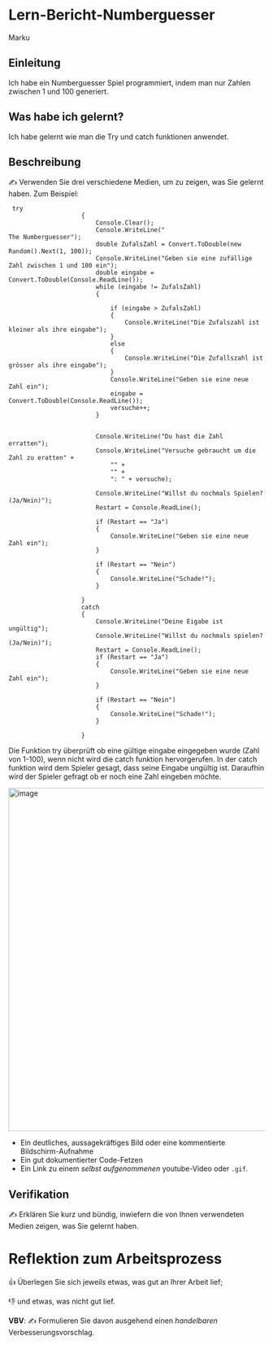 # Lern-Bericht-Numberguesser
Marku

## Einleitung

Ich habe ein Numberguesser Spiel programmiert, indem man nur Zahlen zwischen 1 und 100 generiert.

## Was habe ich gelernt?

Ich habe gelernt wie man die Try und catch funktionen anwendet.

## Beschreibung

✍️ Verwenden Sie drei verschiedene Medien, um zu zeigen, was Sie gelernt haben. Zum Beispiel:
```
 try
                    {
                        Console.Clear();
                        Console.WriteLine("                                                   The Numberguesser");
                        double ZufalsZahl = Convert.ToDouble(new Random().Next(1, 100));
                        Console.WriteLine("Geben sie eine zufällige Zahl zwischen 1 und 100 ein");
                        double eingabe = Convert.ToDouble(Console.ReadLine());
                        while (eingabe != ZufalsZahl)
                        {

                            if (eingabe > ZufalsZahl)
                            {
                                Console.WriteLine("Die Zufalszahl ist kleiner als ihre eingabe");
                            }
                            else
                            {
                                Console.WriteLine("Die Zufallszahl ist grösser als ihre eingabe");
                            }
                            Console.WriteLine("Geben sie eine neue Zahl ein");
                            eingabe = Convert.ToDouble(Console.ReadLine());
                            versuche++;
                        }


                        Console.WriteLine("Du hast die Zahl erratten");
                        Console.WriteLine("Versuche gebraucht um die Zahl zu eratten" +
                            "" +
                            "" +
                            ": " + versuche);

                        Console.WriteLine("Willst du nochmals Spielen?(Ja/Nein)");
                        Restart = Console.ReadLine();

                        if (Restart == "Ja")
                        {
                            Console.WriteLine("Geben sie eine neue Zahl ein");
                        }

                        if (Restart == "Nein")
                        {
                            Console.WriteLine("Schade!");
                        }

                    }
                    catch
                    {
                        Console.WriteLine("Deine Eigabe ist ungültig");
                        Console.WriteLine("Willst du nochmals spielen?(Ja/Nein)");
                        Restart = Console.ReadLine();
                        if (Restart == "Ja")
                        {
                            Console.WriteLine("Geben sie eine neue Zahl ein");
                        }

                        if (Restart == "Nein")
                        {
                            Console.WriteLine("Schade!");
                        }

                    }

```
Die Funktion try überprüft ob eine gültige eingabe eingegeben wurde (Zahl von 1-100), wenn nicht wird die catch funktion hervorgerufen. In der catch funktion wird dem Spieler gesagt, dass seine Eingabe ungültig ist. Daraufhin wird der Spieler gefragt ob er noch eine Zahl eingeben möchte.

<img width="675" alt="image" src="https://user-images.githubusercontent.com/110892575/189845043-6b8d8c0c-62c6-465e-b715-aff891bf2094.png">

* Ein deutliches, aussagekräftiges Bild oder eine kommentierte Bildschirm-Aufnahme
* Ein gut dokumentierter Code-Fetzen
* Ein Link zu einem *selbst aufgenommenen* youtube-Video oder `.gif`.

## Verifikation

✍️ Erklären Sie kurz und bündig, inwiefern die von Ihnen verwendeten Medien zeigen, was Sie gelernt haben.

# Reflektion zum Arbeitsprozess

👍 Überlegen Sie sich jeweils etwas, was gut an Ihrer Arbeit lief; 

👎 und etwas, was nicht gut lief.

**VBV**: ✍️ Formulieren Sie davon ausgehend einen *handelbaren* Verbesserungsvorschlag.
